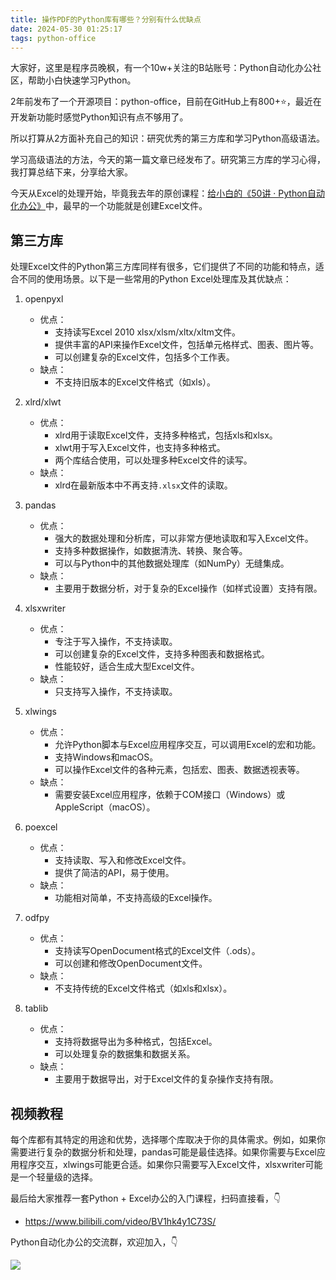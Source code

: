 ```yaml
---
title: 操作PDF的Python库有哪些？分别有什么优缺点
date: 2024-05-30 01:25:17
tags: python-office
---
```



大家好，这里是程序员晚枫，有一个10w+关注的B站账号：Python自动化办公社区，帮助小白快速学习Python。

2年前发布了一个开源项目：python-office，目前在GitHub上有800+⭐，最近在开发新功能时感觉Python知识有点不够用了。

所以打算从2方面补充自己的知识：研究优秀的第三方库和学习Python高级语法。

学习高级语法的方法，今天的第一篇文章已经发布了。研究第三方库的学习心得，我打算总结下来，分享给大家。

今天从Excel的处理开始，毕竟我去年的原创课程：[给小白的《50讲 · Python自动化办公》](https://mp.weixin.qq.com/s/lOx4cAp9AllsCrhsUqVn8g)中，最早的一个功能就是创建Excel文件。

## 第三方库

处理Excel文件的Python第三方库同样有很多，它们提供了不同的功能和特点，适合不同的使用场景。以下是一些常用的Python Excel处理库及其优缺点：

1. openpyxl
   - 优点：
     - 支持读写Excel 2010 xlsx/xlsm/xltx/xltm文件。
     - 提供丰富的API来操作Excel文件，包括单元格样式、图表、图片等。
     - 可以创建复杂的Excel文件，包括多个工作表。
   - 缺点：
     - 不支持旧版本的Excel文件格式（如xls）。

2. xlrd/xlwt
   - 优点：
     - xlrd用于读取Excel文件，支持多种格式，包括xls和xlsx。
     - xlwt用于写入Excel文件，也支持多种格式。
     - 两个库结合使用，可以处理多种Excel文件的读写。
   - 缺点：
     - xlrd在最新版本中不再支持`.xlsx`文件的读取。

3. pandas
   - 优点：
     - 强大的数据处理和分析库，可以非常方便地读取和写入Excel文件。
     - 支持多种数据操作，如数据清洗、转换、聚合等。
     - 可以与Python中的其他数据处理库（如NumPy）无缝集成。
   - 缺点：
     - 主要用于数据分析，对于复杂的Excel操作（如样式设置）支持有限。

4. xlsxwriter
   - 优点：
     - 专注于写入操作，不支持读取。
     - 可以创建复杂的Excel文件，支持多种图表和数据格式。
     - 性能较好，适合生成大型Excel文件。
   - 缺点：
     - 只支持写入操作，不支持读取。

5. xlwings
   - 优点：
     - 允许Python脚本与Excel应用程序交互，可以调用Excel的宏和功能。
     - 支持Windows和macOS。
     - 可以操作Excel文件的各种元素，包括宏、图表、数据透视表等。
   - 缺点：
     - 需要安装Excel应用程序，依赖于COM接口（Windows）或AppleScript（macOS）。

6. poexcel
   - 优点：
     - 支持读取、写入和修改Excel文件。
     - 提供了简洁的API，易于使用。
   - 缺点：
     - 功能相对简单，不支持高级的Excel操作。

7. odfpy
   - 优点：
     - 支持读写OpenDocument格式的Excel文件（.ods）。
     - 可以创建和修改OpenDocument文件。
   - 缺点：
     - 不支持传统的Excel文件格式（如xls和xlsx）。

8. tablib
   - 优点：
     - 支持将数据导出为多种格式，包括Excel。
     - 可以处理复杂的数据集和数据关系。
   - 缺点：
     - 主要用于数据导出，对于Excel文件的复杂操作支持有限。

## 视频教程

每个库都有其特定的用途和优势，选择哪个库取决于你的具体需求。例如，如果你需要进行复杂的数据分析和处理，pandas可能是最佳选择。如果你需要与Excel应用程序交互，xlwings可能更合适。如果你只需要写入Excel文件，xlsxwriter可能是一个轻量级的选择。

最后给大家推荐一套Python + Excel办公的入门课程，扫码直接看，👇

- https://www.bilibili.com/video/BV1hk4y1C73S/

Python自动化办公的交流群，欢迎加入，👇

![](https://python-office-1300615378.cos.ap-chongqing.myqcloud.com/0816.jpg)